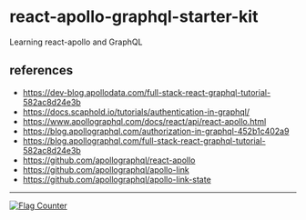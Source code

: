 # react-apollo-graphql-starter-kit

Learning react-apollo and GraphQL

## references

- https://dev-blog.apollodata.com/full-stack-react-graphql-tutorial-582ac8d24e3b
- https://docs.scaphold.io/tutorials/authentication-in-graphql/
- https://www.apollographql.com/docs/react/api/react-apollo.html
- https://blog.apollographql.com/authorization-in-graphql-452b1c402a9
- https://blog.apollographql.com/full-stack-react-graphql-tutorial-582ac8d24e3b
- https://github.com/apollographql/react-apollo
- https://github.com/apollographql/apollo-link
- https://github.com/apollographql/apollo-link-state

---

<a href="https://info.flagcounter.com/ab0j"><img src="https://s11.flagcounter.com/count2/ab0j/bg_FFFFFF/txt_000000/border_CCCCCC/columns_6/maxflags_50/viewers_0/labels_1/pageviews_1/flags_0/percent_0/" alt="Flag Counter" border="0"></a>
